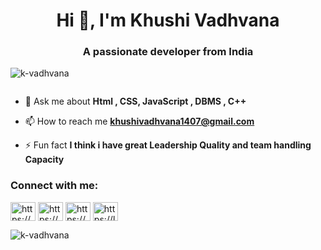 <h1 align="center">Hi 👋, I'm Khushi Vadhvana</h1>
<h3 align="center">A passionate developer from India</h3>

<p align="left"> <img src="https://komarev.com/ghpvc/?username=k-vadhvana&label=Profile%20views&color=0e75b6&style=flat" alt="k-vadhvana" /> </p>

<p align="left"> <a href="https://twitter.com/" target="blank"><img src="https://img.shields.io/twitter/follow/?logo=twitter&style=for-the-badge" alt="" /></a> </p>

- 💬 Ask me about **Html , CSS, JavaScript , DBMS , C++**

- 📫 How to reach me **khushivadhvana1407@gmail.com**

- ⚡ Fun fact **I think i have great Leadership Quality and team handling Capacity**

<h3 align="left">Connect with me:</h3>
<p align="left">
<a href="https://linkedin.com/in/https://www.linkedin.com/in/khushi-vadhvana" target="blank"><img align="center" src="https://raw.githubusercontent.com/rahuldkjain/github-profile-readme-generator/master/src/images/icons/Social/linked-in-alt.svg" alt="https://www.linkedin.com/in/khushi-vadhvana" height="30" width="40" /></a>
<a href="https://fb.com/https://www.facebook.com/profile.php?id=100077970913573&mibextid=zbwkwl" target="blank"><img align="center" src="https://raw.githubusercontent.com/rahuldkjain/github-profile-readme-generator/master/src/images/icons/Social/facebook.svg" alt="https://www.facebook.com/profile.php?id=100077970913573&mibextid=zbwkwl" height="30" width="40" /></a>
<a href="https://instagram.com/https://www.instagram.com/k1h4u0s7h3i?igsh=ztv4cwoxz2rtbhjv" target="blank"><img align="center" src="https://raw.githubusercontent.com/rahuldkjain/github-profile-readme-generator/master/src/images/icons/Social/instagram.svg" alt="https://www.instagram.com/k1h4u0s7h3i?igsh=ztv4cwoxz2rtbhjv" height="30" width="40" /></a>
<a href="https://www.leetcode.com/https://leetcode.com/khushi_vadhvana/" target="blank"><img align="center" src="https://raw.githubusercontent.com/rahuldkjain/github-profile-readme-generator/master/src/images/icons/Social/leet-code.svg" alt="https://leetcode.com/khushi_vadhvana/" height="30" width="40" /></a>
</p>


<p><img align="left" src="https://github-readme-stats.vercel.app/api/top-langs?username=k-vadhvana&show_icons=true&locale=en&layout=compact" alt="k-vadhvana" /></p>





